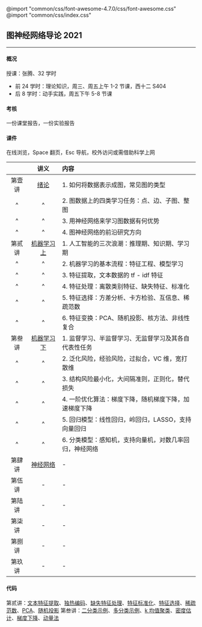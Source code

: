 @import "common/css/font-awesome-4.7.0/css/font-awesome.css"
@import "common/css/index.css"

## 图神经网络导论 2021

---

#### 概况

授课：张腾、32 学时

- 前 24 学时：理论知识，周三、周五上午 1-2 节课，西十二 S404
- 后 8 学时：动手实践，周五下午 5-8 节课

#### 考核

一份课堂报告，一份实验报告

#### 课件

在线浏览，Space 翻页，Esc 导航，校外访问或需借助科学上网

<div class="threelines outline" markdown=1>

|        |             讲义             | 内容                                                    |
| :----: | :--------------------------: | :------------------------------------------------------ |
| 第壹讲 |     [绪论](2021/01.html)     | 1. 如何将数据表示成图，常见图的类型                     |
|   ^    |              ^               | 2. 图数据上的四类学习任务：点、边、子图、整图           |
|   ^    |              ^               | 3. 用神经网络来学习图数据有何优势                       |
|   ^    |              ^               | 4. 图神经网络的前沿研究方向                             |
| 第贰讲 | [机器学习 上](2021/02a.html) | 1. 人工智能的三次浪潮：推理期、知识期、学习期           |
|   ^    |              ^               | 2. 机器学习的基本流程：特征工程、模型学习               |
|   ^    |              ^               | 3. 特征提取，文本数据的 tf - idf 特征                   |
|   ^    |              ^               | 4. 特征处理：离散类别特征、缺失特征、标准化             |
|   ^    |              ^               | 5. 特征选择：方差分析、卡方检验、互信息、稀疏范数       |
|   ^    |              ^               | 6. 特征变换：PCA、随机投影、核方法、非线性复合          |
| 第叁讲 | [机器学习 下](2021/02b.html) | 1. 监督学习、半监督学习、无监督学习及其各自代表性任务   |
|   ^    |              ^               | 2. 泛化风险，经验风险，过拟合，VC 维，宽打散维          |
|   ^    |              ^               | 3. 结构风险最小化，大间隔准则，正则化，替代损失         |
|   ^    |              ^               | 4. 一阶优化算法：梯度下降，随机梯度下降，加速梯度下降   |
|   ^    |              ^               | 5. 回归模型：线性回归，岭回归，LASSO，支持向量回归      |
|   ^    |              ^               | 6. 分类模型：感知机，支持向量机，对数几率回归，神经网络 |
| 第肆讲 |   [神经网络](2021/03.html)   | -                                                       |
| 第伍讲 |              -               | -                                                       |
| 第陆讲 |              -               | -                                                       |
| 第柒讲 |              -               | -                                                       |
| 第捌讲 |              -               | -                                                       |
| 第玖讲 |              -               | -                                                       |

</div>

#### 代码

第贰讲：[文本特征提取](python/text-feat.ipynb)、[独热编码](python/one-hot-encoding.ipynb)、[缺失特征处理](python/missing-feat.ipynb)、[特征标准化](python/feat-scaler.ipynb)、[特征选择](python/feat-selection.ipynb)、[稀疏范数](python/sparse-norm.ipynb)、[PCA](python/pca.ipynb)、[随机投影](python/random-projection.ipynb)
第叁讲：[二分类示例](python/binary-classif.ipynb)、[多分类示例](python/multi-classif.ipynb)、[k 均值聚类](python/clustering.ipynb)、[密度估计](python/density-estimation.ipynb)、[梯度下降](gradient-descent.ipynb)、[动量法](python/momentum.ipynb)
